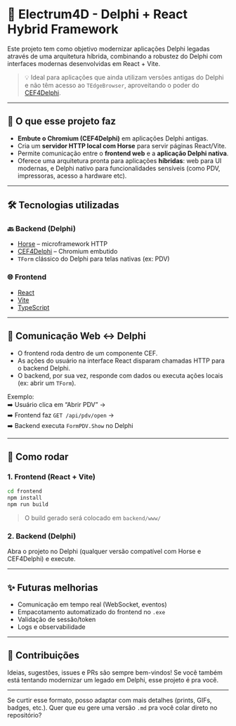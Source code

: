 # 🧠 Electrum4D - Delphi + React Hybrid Framework

Este projeto tem como objetivo modernizar aplicações Delphi legadas através de uma arquitetura híbrida, combinando a robustez do Delphi com interfaces modernas desenvolvidas em React + Vite.

> 💡 Ideal para aplicações que ainda utilizam versões antigas do Delphi e não têm acesso ao `TEdgeBrowser`, aproveitando o poder do [CEF4Delphi](https://github.com/salvadordf/CEF4Delphi).

---

## 🚀 O que esse projeto faz

- **Embute o Chromium (CEF4Delphi)** em aplicações Delphi antigas.
- Cria um **servidor HTTP local com Horse** para servir páginas React/Vite.
- Permite comunicação entre o **frontend web** e a **aplicação Delphi nativa**.
- Oferece uma arquitetura pronta para aplicações **híbridas**: web para UI modernas, e Delphi nativo para funcionalidades sensíveis (como PDV, impressoras, acesso a hardware etc).

---

## 🛠 Tecnologias utilizadas

### 🔙 Backend (Delphi)
- [Horse](https://github.com/HashLoad/horse) – microframework HTTP
- [CEF4Delphi](https://github.com/salvadordf/CEF4Delphi) – Chromium embutido
- `TForm` clássico do Delphi para telas nativas (ex: PDV)

### 🌐 Frontend
- [React](https://reactjs.org/)
- [Vite](https://vitejs.dev/)
- [TypeScript](https://www.typescriptlang.org/)

---

## 🔄 Comunicação Web <-> Delphi

- O frontend roda dentro de um componente CEF.
- As ações do usuário na interface React disparam chamadas HTTP para o backend Delphi.
- O backend, por sua vez, responde com dados ou executa ações locais (ex: abrir um `TForm`).

Exemplo:  
➡️ Usuário clica em “Abrir PDV” →  
➡️ Frontend faz `GET /api/pdv/open` →  
➡️ Backend executa `FormPDV.Show` no Delphi

---

## 🧪 Como rodar

### 1. Frontend (React + Vite)
```bash
cd frontend
npm install
npm run build
```

> O build gerado será colocado em `backend/www/`

### 2. Backend (Delphi)
Abra o projeto no Delphi (qualquer versão compatível com Horse e CEF4Delphi) e execute.

---

## ✨ Futuras melhorias

- Comunicação em tempo real (WebSocket, eventos)
- Empacotamento automatizado do frontend no `.exe`
- Validação de sessão/token
- Logs e observabilidade

---

## 🤝 Contribuições

Ideias, sugestões, issues e PRs são sempre bem-vindos! Se você também está tentando modernizar um legado em Delphi, esse projeto é pra você.

---

Se curtir esse formato, posso adaptar com mais detalhes (prints, GIFs, badges, etc.). Quer que eu gere uma versão `.md` pra você colar direto no repositório?